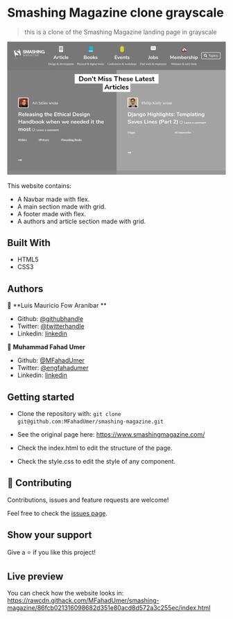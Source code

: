 # Smashing Magazine clone grayscale

> this is a clone of the Smashing Magazine landing page in grayscale

![screenshot](img/screenshot.png)

This website contains:

- A Navbar made with flex.
- A main section made with grid.
- A footer made with flex.
- A authors and article section made with grid.

## Built With

- HTML5
- CSS3

## Authors

👤 **Luis Mauricio Fow Aranibar **

- Github: [@githubhandle](https://github.com/thedekerone)
- Twitter: [@twitterhandle](https://twitter.com/mauricio_fow)
- Linkedin: [linkedin](https://www.linkedin.com/in/mauricio-fow-aranibar-b2173514b/)

👤 **Muhammad Fahad Umer**

- Github: [@MFahadUmer](https://github.com/MFahadUmer)
- Twitter: [@engfahadumer](https://twitter.com/engfahadumer)
- Linkedin: [linkedin](https://www.linkedin.com/in/engineer-muhammad-fahad-e-umer-08813055/)

## Getting started

- Clone the repository with:
  `git clone git@github.com:MFahadUmer/smashing-magazine.git`

- See the original page here: https://www.smashingmagazine.com/

- Check the index.html to edit the structure of the page.

- Check the style.css to edit the style of any component.

## 🤝 Contributing

Contributions, issues and feature requests are welcome!

Feel free to check the [issues page](issues/).

## Show your support

Give a ⭐️ if you like this project!

## Live preview

You can check how the website looks in: https://rawcdn.githack.com/MFahadUmer/smashing-magazine/86fcb021316098682d351e80acd8d572a3c255ec/index.html
